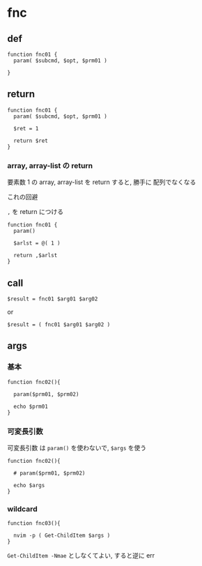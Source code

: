
# fnc


## def

```
function fnc01 {
  param( $subcmd, $opt, $prm01 )

}
```


## return

```
function fnc01 {
  param( $subcmd, $opt, $prm01 )

  $ret = 1

  return $ret
}
```


### array, array-list の return

要素数 1 の array, array-list を return すると,
勝手に 配列でなくなる

これの回避

`,` を return につける

```
function fnc01 {
  param()

  $arlst = @( 1 )

  return ,$arlst
}
```


## call

```
$result = fnc01 $arg01 $arg02
```

or

```
$result = ( fnc01 $arg01 $arg02 )
```


## args

### 基本

```
function fnc02(){

  param($prm01, $prm02)

  echo $prm01
}
```


### 可変長引数

可変長引数 は `param()` を使わないで, `$args` を使う

```
function fnc02(){

  # param($prm01, $prm02)

  echo $args
}
```


### wildcard

```
function fnc03(){

  nvim -p ( Get-ChildItem $args )
}
```

`Get-ChildItem -Nmae` としなくてよい,
すると逆に err


